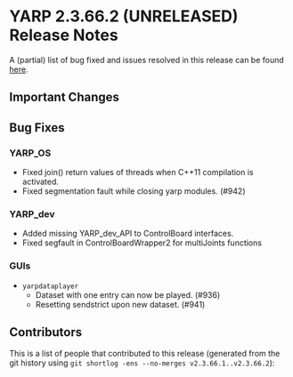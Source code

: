 YARP 2.3.66.2 (UNRELEASED) Release Notes
========================================


A (partial) list of bug fixed and issues resolved in this release can be found
[here](https://github.com/robotology/yarp/issues?q=label%3A%22Fixed+in%3A+YARP+2.3.66.2%22).


Important Changes
-----------------

Bug Fixes
---------

### YARP_OS

* Fixed join() return values of threads when C++11 compilation is activated.
* Fixed segmentation fault while closing yarp modules. (#942)

### YARP_dev

* Added missing YARP_dev_API to ControlBoard interfaces.
* Fixed segfault in ControlBoardWrapper2 for multiJoints functions

### GUIs

* `yarpdataplayer`
  * Dataset with one entry can now be played. (#936)
  * Resetting sendstrict upon new dataset. (#941)

Contributors
------------

This is a list of people that contributed to this release (generated from the
git history using `git shortlog -ens --no-merges v2.3.66.1..v2.3.66.2`):

```
```
